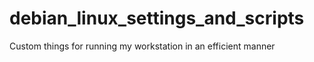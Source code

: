 # debian_linux_settings_and_scripts
Custom things for running my workstation in an efficient manner
